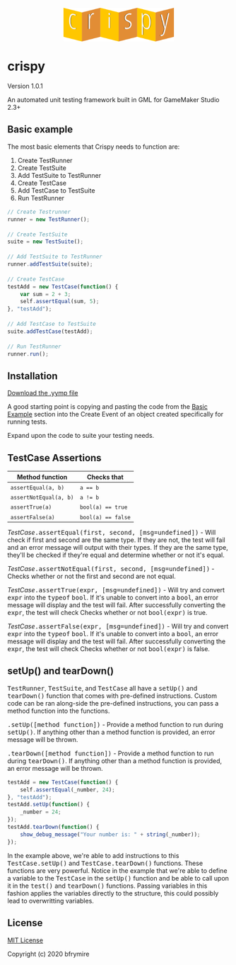 
<p align="center"><img src="./LOGO.png" style="display:block;width:250px; margin:auto;"></p>

<h1>crispy</h1>
<p>Version 1.0.1</p>
<p>An automated unit testing framework built in GML for GameMaker Studio 2.3+</p>


<h2>Basic example</h2>
<p>The most basic elements that Crispy needs to function are:</p>

<ol>
	<li>Create TestRunner</li>
	<li>Create TestSuite</li>
	<li>Add TestSuite to TestRunner</li>
	<li>Create TestCase</li>
	<li>Add TestCase to TestSuite</li>
	<li>Run TestRunner</li>
</ol>


```js
// Create Testrunner
runner = new TestRunner();

// Create TestSuite
suite = new TestSuite();

// Add TestSuite to TestRunner
runner.addTestSuite(suite);

// Create TestCase
testAdd = new TestCase(function() {
	var sum = 2 + 3;
	self.assertEqual(sum, 5);
}, "testAdd");

// Add TestCase to TestSuite
suite.addTestCase(testAdd);

// Run TestRunner
runner.run();
```


<h2>Installation</h2>
<a href="https://github.com/bfrymire/crispy/releases/tag/v.1.0.1">Download the .yymp file</a>

A good starting point is copying and pasting the code from the <a href="#basic-example">Basic Example</a> section into the Create Event of an object created specifically for running tests.

Expand upon the code to suite your testing needs.


<h2>TestCase Assertions</h2>

| Method function | Checks that |
|--|--|
| `assertEqual(a, b)` | `a == b` |
| `assertNotEqual(a, b)` | `a != b` |
| `assertTrue(a)` | `bool(a) == true` |
| `assertFalse(a)` | `bool(a) == false` |

<i>TestCase</i><samp>.assertEqual(first, second, [msg=undefined])</samp> - Will check if first and second are the same type. If they are not, the test will fail and an error message will output with their types. If they are the same type, they'll be checked if they're equal and determine whether or not it's equal.

<i>TestCase</i><samp>.assertNotEqual(first, second, [msg=undefined])</samp> - Checks whether or not the first and second are not equal.

<i>TestCase</i><samp>.assertTrue(expr, [msg=undefined])</samp> - Will try and convert <samp>expr</samp> into the <samp>typeof</samp> <samp>bool</samp>. If it's unable to convert into a <samp>bool</samp>, an error message will display and the test will fail. After successfully converting the <samp>expr</samp>, the test will check Checks whether or not <samp>bool(expr)</samp> is true.

<i>TestCase</i><samp>.assertFalse(expr, [msg=undefined])</samp> - Will try and convert <samp>expr</samp> into the <samp>typeof</samp> <samp>bool</samp>. If it's unable to convert into a <samp>bool</samp>, an error message will display and the test will fail. After successfully converting the <samp>expr</samp>, the test will check Checks whether or not <samp>bool(expr)</samp> is false.


<h2>setUp() and tearDown()</h2>
<samp>TestRunner</samp>, <samp>TestSuite</samp>, and <samp>TestCase</samp> all have a <samp>setUp()</samp> and <samp>tearDown()</samp> function that comes with pre-defined instructions. Custom code can be ran along-side the pre-defined instructions, you can pass a method function into the functions.

<samp>.setUp([method function])</samp> - Provide a method function to run during <samp>setUp()</samp>. If anything other than a method function is provided, an error message will be thrown.

<samp>.tearDown([method function])</samp> - Provide a method function to run during <samp>tearDown()</samp>. If anything other than a method function is provided, an error message will be thrown.

```js
testAdd = new TestCase(function() {
	self.assertEqual(_number, 24);
}, "testAdd");
testAdd.setUp(function() {
	_number = 24;
});
testAdd.tearDown(function() {
	show_debug_message("Your number is: " + string(_number));
});
```

In the example above, we're able to add instructions to this <samp>TestCase.setUp()</samp> and <samp>TestCase.tearDown()</samp> functions. These functions are very powerful. Notice in the example that we're able to define a variable to the <samp>TestCase</samp> in the <samp>setUp()</samp> function and be able to call upon it in the <samp>test()</samp> and <samp>tearDown()</samp> functions. Passing variables in this fashion applies the variables directly to the structure, this could possibly lead to overwritting variables.


<h2>License</h2>
<a href="https://opensource.org/licenses/MIT" _target="blank">MIT License</a>
<p>Copyright (c) 2020 bfrymire</p>
